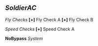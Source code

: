 __***SoldierAC***__
---

*Fly Checks*
**[+]** Fly Check A
**[+]** Fly Check B

*Speed Checks*
**[+]** Speed Check A

**NoBypass** *System*